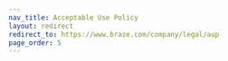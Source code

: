 ```yaml
---
nav_title: Acceptable Use Policy
layout: redirect
redirect_to: https://www.braze.com/company/legal/aup
page_order: 5
---
```

